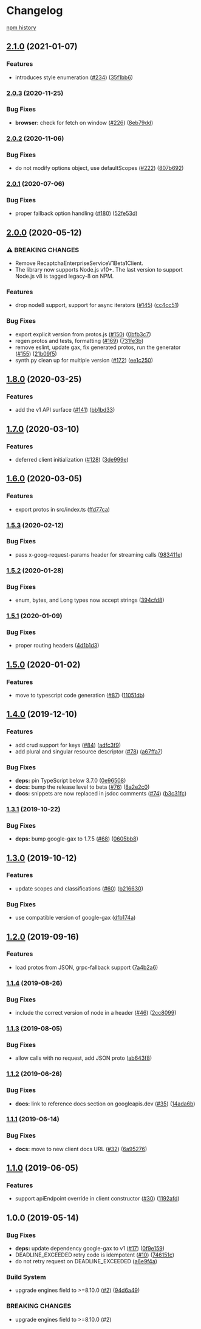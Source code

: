 # Changelog

[npm history][1]

[1]: https://www.npmjs.com/package/@google-cloud/recaptcha-enterprise?activeTab=versions

## [2.1.0](https://www.github.com/googleapis/nodejs-recaptcha-enterprise/compare/v2.0.3...v2.1.0) (2021-01-07)


### Features

* introduces style enumeration ([#234](https://www.github.com/googleapis/nodejs-recaptcha-enterprise/issues/234)) ([35f1bb6](https://www.github.com/googleapis/nodejs-recaptcha-enterprise/commit/35f1bb6de0d16a10cc9e18ab7cf5aadd332bd0d8))

### [2.0.3](https://www.github.com/googleapis/nodejs-recaptcha-enterprise/compare/v2.0.2...v2.0.3) (2020-11-25)


### Bug Fixes

* **browser:** check for fetch on window ([#226](https://www.github.com/googleapis/nodejs-recaptcha-enterprise/issues/226)) ([8eb79dd](https://www.github.com/googleapis/nodejs-recaptcha-enterprise/commit/8eb79dd2b9f1eb7d4848aef63bf3bf236928fc67))

### [2.0.2](https://www.github.com/googleapis/nodejs-recaptcha-enterprise/compare/v2.0.1...v2.0.2) (2020-11-06)


### Bug Fixes

* do not modify options object, use defaultScopes ([#222](https://www.github.com/googleapis/nodejs-recaptcha-enterprise/issues/222)) ([807b692](https://www.github.com/googleapis/nodejs-recaptcha-enterprise/commit/807b6925ce52d14b3e7b2afa75fc54da805ce604))

### [2.0.1](https://www.github.com/googleapis/nodejs-recaptcha-enterprise/compare/v2.0.0...v2.0.1) (2020-07-06)


### Bug Fixes

* proper fallback option handling ([#180](https://www.github.com/googleapis/nodejs-recaptcha-enterprise/issues/180)) ([52fe53d](https://www.github.com/googleapis/nodejs-recaptcha-enterprise/commit/52fe53d93402d247036b31badde5d57fa4f1ee78))

## [2.0.0](https://www.github.com/googleapis/nodejs-recaptcha-enterprise/compare/v1.8.0...v2.0.0) (2020-05-12)


### ⚠ BREAKING CHANGES

* Remove RecaptchaEnterpriseServiceV1Beta1Client.
* The library now supports Node.js v10+. The last version to support Node.js v8 is tagged legacy-8 on NPM.

### Features

* drop node8 support, support for async iterators ([#145](https://www.github.com/googleapis/nodejs-recaptcha-enterprise/issues/145)) ([cc4cc51](https://www.github.com/googleapis/nodejs-recaptcha-enterprise/commit/cc4cc51ec7b1ff8d5078b8524a9e7240639d72c3))


### Bug Fixes

* export explicit version from protos.js ([#150](https://www.github.com/googleapis/nodejs-recaptcha-enterprise/issues/150)) ([0bfb3c7](https://www.github.com/googleapis/nodejs-recaptcha-enterprise/commit/0bfb3c74a6eaaa906ee34224675ea8dad2e5a055))
* regen protos and tests, formatting ([#169](https://www.github.com/googleapis/nodejs-recaptcha-enterprise/issues/169)) ([731fe3b](https://www.github.com/googleapis/nodejs-recaptcha-enterprise/commit/731fe3b8236478772a7cc311d0c26ee804080184))
* remove eslint, update gax, fix generated protos, run the generator ([#155](https://www.github.com/googleapis/nodejs-recaptcha-enterprise/issues/155)) ([21b09f5](https://www.github.com/googleapis/nodejs-recaptcha-enterprise/commit/21b09f555632c6f36d1a487ccac3567064077a49))
* synth.py clean up for multiple version ([#172](https://www.github.com/googleapis/nodejs-recaptcha-enterprise/issues/172)) ([ee1c250](https://www.github.com/googleapis/nodejs-recaptcha-enterprise/commit/ee1c2509b43b340a731aa98674ebceeab5ccdb2a))

## [1.8.0](https://www.github.com/googleapis/nodejs-recaptcha-enterprise/compare/v1.7.0...v1.8.0) (2020-03-25)


### Features

* add the v1 API surface ([#141](https://www.github.com/googleapis/nodejs-recaptcha-enterprise/issues/141)) ([bb1bd33](https://www.github.com/googleapis/nodejs-recaptcha-enterprise/commit/bb1bd33c1f51d37ca8db15ce7579259560250530))

## [1.7.0](https://www.github.com/googleapis/nodejs-recaptcha-enterprise/compare/v1.6.0...v1.7.0) (2020-03-10)


### Features

* deferred client initialization ([#128](https://www.github.com/googleapis/nodejs-recaptcha-enterprise/issues/128)) ([3de999e](https://www.github.com/googleapis/nodejs-recaptcha-enterprise/commit/3de999e1d4efc823dd52844a7ee19ec9b8c3ebfd))

## [1.6.0](https://www.github.com/googleapis/nodejs-recaptcha-enterprise/compare/v1.5.3...v1.6.0) (2020-03-05)


### Features

* export protos in src/index.ts ([ffd77ca](https://www.github.com/googleapis/nodejs-recaptcha-enterprise/commit/ffd77caffcec5d341517e7b82e58d1c50288ea22))

### [1.5.3](https://www.github.com/googleapis/nodejs-recaptcha-enterprise/compare/v1.5.2...v1.5.3) (2020-02-12)


### Bug Fixes

* pass x-goog-request-params header for streaming calls ([983411e](https://www.github.com/googleapis/nodejs-recaptcha-enterprise/commit/983411e0a115c6be6fe9ac0001d333bfef5e81a8))

### [1.5.2](https://www.github.com/googleapis/nodejs-recaptcha-enterprise/compare/v1.5.1...v1.5.2) (2020-01-28)


### Bug Fixes

* enum, bytes, and Long types now accept strings ([394cfd8](https://www.github.com/googleapis/nodejs-recaptcha-enterprise/commit/394cfd824a655245d1430afd68682b51e99b90d3))

### [1.5.1](https://www.github.com/googleapis/nodejs-recaptcha-enterprise/compare/v1.5.0...v1.5.1) (2020-01-09)


### Bug Fixes

* proper routing headers ([4d1b1d3](https://www.github.com/googleapis/nodejs-recaptcha-enterprise/commit/4d1b1d31da7e5ca064ad2d26f0a1b1103251bdfa))

## [1.5.0](https://www.github.com/googleapis/nodejs-recaptcha-enterprise/compare/v1.4.0...v1.5.0) (2020-01-02)


### Features

* move to typescript code generation ([#87](https://www.github.com/googleapis/nodejs-recaptcha-enterprise/issues/87)) ([11051db](https://www.github.com/googleapis/nodejs-recaptcha-enterprise/commit/11051db91512f6abb21988d6b7049ce9904a656c))

## [1.4.0](https://www.github.com/googleapis/nodejs-recaptcha-enterprise/compare/v1.3.1...v1.4.0) (2019-12-10)


### Features

* add crud support for keys ([#84](https://www.github.com/googleapis/nodejs-recaptcha-enterprise/issues/84)) ([adfc3f9](https://www.github.com/googleapis/nodejs-recaptcha-enterprise/commit/adfc3f954f79110ad73425e2da9381fa6c02152d))
* add plural and singular resource descriptor ([#78](https://www.github.com/googleapis/nodejs-recaptcha-enterprise/issues/78)) ([a67ffa7](https://www.github.com/googleapis/nodejs-recaptcha-enterprise/commit/a67ffa751551f4d6346c806e82b2311030b7ab61))


### Bug Fixes

* **deps:** pin TypeScript below 3.7.0 ([0e96508](https://www.github.com/googleapis/nodejs-recaptcha-enterprise/commit/0e965087f253c8474143051c06a955d2797cbcf4))
* **docs:** bump the release level to beta ([#76](https://www.github.com/googleapis/nodejs-recaptcha-enterprise/issues/76)) ([8a2e2c0](https://www.github.com/googleapis/nodejs-recaptcha-enterprise/commit/8a2e2c005d5d73a57cff2056cc212736610060a6))
* **docs:** snippets are now replaced in jsdoc comments ([#74](https://www.github.com/googleapis/nodejs-recaptcha-enterprise/issues/74)) ([b3c31fc](https://www.github.com/googleapis/nodejs-recaptcha-enterprise/commit/b3c31fced63701a8e70b5f0ce3373466626ee960))

### [1.3.1](https://www.github.com/googleapis/nodejs-recaptcha-enterprise/compare/v1.3.0...v1.3.1) (2019-10-22)


### Bug Fixes

* **deps:** bump google-gax to 1.7.5 ([#68](https://www.github.com/googleapis/nodejs-recaptcha-enterprise/issues/68)) ([0605bb8](https://www.github.com/googleapis/nodejs-recaptcha-enterprise/commit/0605bb8ce6a246fb31f4d54f4fbc126f1924f331))

## [1.3.0](https://www.github.com/googleapis/nodejs-recaptcha-enterprise/compare/v1.2.0...v1.3.0) (2019-10-12)


### Features

* update scopes and classifications ([#60](https://www.github.com/googleapis/nodejs-recaptcha-enterprise/issues/60)) ([b216630](https://www.github.com/googleapis/nodejs-recaptcha-enterprise/commit/b216630a5abd910e908d0b81d0dfe24a4ddd66b5))


### Bug Fixes

* use compatible version of google-gax ([dfb174a](https://www.github.com/googleapis/nodejs-recaptcha-enterprise/commit/dfb174aa8848f66e83d4f9f125ce3b7aaac282e2))

## [1.2.0](https://www.github.com/googleapis/nodejs-recaptcha-enterprise/compare/v1.1.4...v1.2.0) (2019-09-16)


### Features

* load protos from JSON, grpc-fallback support ([7a4b2a6](https://www.github.com/googleapis/nodejs-recaptcha-enterprise/commit/7a4b2a6))

### [1.1.4](https://www.github.com/googleapis/nodejs-recaptcha-enterprise/compare/v1.1.3...v1.1.4) (2019-08-26)


### Bug Fixes

* include the correct version of node in a header ([#46](https://www.github.com/googleapis/nodejs-recaptcha-enterprise/issues/46)) ([2cc8099](https://www.github.com/googleapis/nodejs-recaptcha-enterprise/commit/2cc8099))

### [1.1.3](https://www.github.com/googleapis/nodejs-recaptcha-enterprise/compare/v1.1.2...v1.1.3) (2019-08-05)


### Bug Fixes

* allow calls with no request, add JSON proto ([ab643f8](https://www.github.com/googleapis/nodejs-recaptcha-enterprise/commit/ab643f8))

### [1.1.2](https://www.github.com/googleapis/nodejs-recaptcha-enterprise/compare/v1.1.1...v1.1.2) (2019-06-26)


### Bug Fixes

* **docs:** link to reference docs section on googleapis.dev ([#35](https://www.github.com/googleapis/nodejs-recaptcha-enterprise/issues/35)) ([14ada6b](https://www.github.com/googleapis/nodejs-recaptcha-enterprise/commit/14ada6b))

### [1.1.1](https://www.github.com/googleapis/nodejs-recaptcha-enterprise/compare/v1.1.0...v1.1.1) (2019-06-14)


### Bug Fixes

* **docs:** move to new client docs URL ([#32](https://www.github.com/googleapis/nodejs-recaptcha-enterprise/issues/32)) ([6a95276](https://www.github.com/googleapis/nodejs-recaptcha-enterprise/commit/6a95276))

## [1.1.0](https://www.github.com/googleapis/nodejs-recaptcha-enterprise/compare/v1.0.0...v1.1.0) (2019-06-05)


### Features

* support apiEndpoint override in client constructor ([#30](https://www.github.com/googleapis/nodejs-recaptcha-enterprise/issues/30)) ([1192afd](https://www.github.com/googleapis/nodejs-recaptcha-enterprise/commit/1192afd))

## 1.0.0 (2019-05-14)


### Bug Fixes

* **deps:** update dependency google-gax to v1 ([#17](https://www.github.com/googleapis/nodejs-recaptcha-enterprise/issues/17)) ([0f9e159](https://www.github.com/googleapis/nodejs-recaptcha-enterprise/commit/0f9e159))
* DEADLINE_EXCEEDED retry code is idempotent ([#10](https://www.github.com/googleapis/nodejs-recaptcha-enterprise/issues/10)) ([746151c](https://www.github.com/googleapis/nodejs-recaptcha-enterprise/commit/746151c))
* do not retry request on DEADLINE_EXCEEDED ([a6e9f4a](https://www.github.com/googleapis/nodejs-recaptcha-enterprise/commit/a6e9f4a))


### Build System

* upgrade engines field to >=8.10.0 ([#2](https://www.github.com/googleapis/nodejs-recaptcha-enterprise/issues/2)) ([94d6a49](https://www.github.com/googleapis/nodejs-recaptcha-enterprise/commit/94d6a49))


### BREAKING CHANGES

* upgrade engines field to >=8.10.0 (#2)
